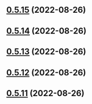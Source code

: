 ## [0.5.15](https://github.com/idbi/components/compare/v0.5.14...v0.5.15) (2022-08-26)



## [0.5.14](https://github.com/idbi/components/compare/v0.5.13...v0.5.14) (2022-08-26)



## [0.5.13](https://github.com/idbi/components/compare/v0.5.12...v0.5.13) (2022-08-26)



## [0.5.12](https://github.com/idbi/components/compare/v0.5.11...v0.5.12) (2022-08-26)



## [0.5.11](https://github.com/idbi/components/compare/v0.5.10...v0.5.11) (2022-08-26)



